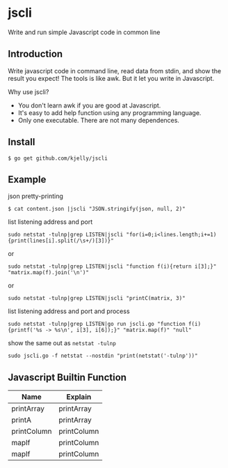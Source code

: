 # jscli

Write and run simple Javascript code in common line

## Introduction

Write javascript code in command line, read data from stdin, and show the result you expect!
The tools is like awk. But it let you write in Javascript.

Why use jscli?

- You don't learn awk if you are good at Javascript.
- It's easy to add help function using any programming language.
- Only one executable. There are not many dependences.


## Install

```
$ go get github.com/kjelly/jscli
```


## Example

json pretty-printing

```
$ cat content.json |jscli "JSON.stringify(json, null, 2)"
```

list listening address and port

```
sudo netstat -tulnp|grep LISTEN|jscli "for(i=0;i<lines.length;i+=1){print(lines[i].split(/\s+/)[3])}"
```
or

```
sudo netstat -tulnp|grep LISTEN|jscli "function f(i){return i[3];}" "matrix.map(f).join('\n')"
```
or

```
sudo netstat -tulnp|grep LISTEN|jscli "printC(matrix, 3)"
```

list listening address and port and process

```
sudo netstat -tulnp|grep LISTEN|go run jscli.go "function f(i){printf('%s -> %s\n', i[3], i[6]);}" "matrix.map(f)" "null"
```


show the same out as `netstat -tulnp`
```
sudo jscli.go -f netstat --nostdin "print(netstat('-tulnp'))"
```

## Javascript Builtin Function

Name | Explain
---- | -------
printArray | printArray
printA | printArray
printColumn | printColumn
mapIf | printColumn
mapIf | printColumn

